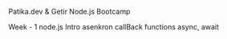 Patika.dev & Getir Node.js Bootcamp

Week - 1
    node.js Intro
    asenkron
    callBack functions
        async, await